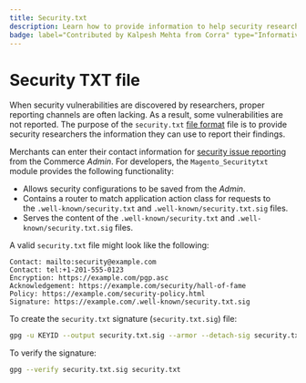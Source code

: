 ```yaml
---
title: Security.txt
description: Learn how to provide information to help security researchers report vulnerabilities.
badge: label="Contributed by Kalpesh Mehta from Corra" type="Informative" url="https://solutionpartners.adobe.com/s/directory/detail/corra" tooltip="Kalpesh Mehta"
---
```


# Security TXT file

When security vulnerabilities are discovered by researchers, proper reporting channels are often lacking. As a result, some vulnerabilities are not reported. The purpose of the `security.txt` [file format](https://datatracker.ietf.org/doc/html/draft-foudil-securitytxt-09) file is to provide security researchers the information they can use to report their findings.

Merchants can enter their contact information for [security issue reporting](https://docs.magento.com/user-guide/stores/security-issue-reporting.html) from the Commerce _Admin_. For developers, the `Magento_Securitytxt` module provides the following functionality:

- Allows security configurations to be saved from the _Admin_.
- Contains a router to match application action class for requests to the `.well-known/security.txt` and `.well-known/security.txt.sig` files.
- Serves the content of the `.well-known/security.txt` and `.well-known/security.txt.sig` files.

A valid `security.txt` file might look like the following:

```text
Contact: mailto:security@example.com
Contact: tel:+1-201-555-0123
Encryption: https://example.com/pgp.asc
Acknowledgement: https://example.com/security/hall-of-fame
Policy: https://example.com/security-policy.html
Signature: https://example.com/.well-known/security.txt.sig
```

To create the `security.txt` signature (`security.txt.sig`) file:

```bash
gpg -u KEYID --output security.txt.sig --armor --detach-sig security.txt
```

To verify the signature:

```bash
gpg --verify security.txt.sig security.txt
```
